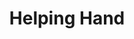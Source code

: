 ---
type: "still"
title: "Helping Hand"
image: "helping_hand.jpg"
thumbnail: "helping_hand_thumb.jpg"
---